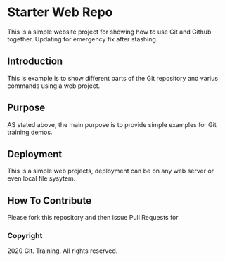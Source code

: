# Starter Web Repo

This is a simple website project for 
showing how to use Git and Github together. Updating for emergency fix after stashing.
## Introduction

This is example is to show different parts
of the Git repository and varius commands 
using a web project.

## Purpose

AS stated above, the main purpose is to
provide simple examples for Git training
demos.

## Deployment

This is a simple web projects, deployment
can be on any web server or even local
file sysytem.

## How To Contribute

Please fork this repository and then issue Pull Requests for

### Copyright

2020 Git. Training. All rights reserved.